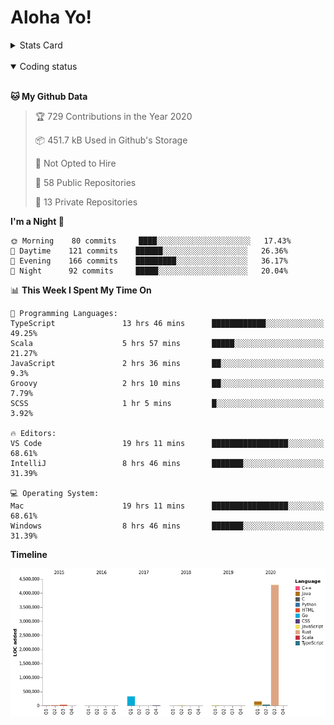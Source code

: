 # Aloha Yo!

<details>
<summary>Stats Card</summary>
 
[![Anurag's github stats](https://github-readme-stats.vercel.app/api?username=GarfieldZHU&show_icons=true&theme=tokyonight)](https://github.com/anuraghazra/github-readme-stats)
 
</details>

<br/>

<details open>

<summary>Coding status</summary>

<br/>

<!--START_SECTION:waka-->
**🐱 My Github Data** 

> 🏆 729 Contributions in the Year 2020
 > 
> 📦 451.7 kB Used in Github's Storage 
 > 
> 🚫 Not Opted to Hire
 > 
> 📜 58 Public Repositories
 > 
> 🔑 13 Private Repositories 

**I'm a Night 🦉** 

```text
🌞 Morning    80 commits     ████░░░░░░░░░░░░░░░░░░░░░   17.43% 
🌆 Daytime    121 commits    ██████░░░░░░░░░░░░░░░░░░░   26.36% 
🌃 Evening    166 commits    █████████░░░░░░░░░░░░░░░░   36.17% 
🌙 Night      92 commits     █████░░░░░░░░░░░░░░░░░░░░   20.04%

```


📊 **This Week I Spent My Time On** 

```text
💬 Programming Languages: 
TypeScript               13 hrs 46 mins      ████████████░░░░░░░░░░░░░   49.25% 
Scala                    5 hrs 57 mins       █████░░░░░░░░░░░░░░░░░░░░   21.27% 
JavaScript               2 hrs 36 mins       ██░░░░░░░░░░░░░░░░░░░░░░░   9.3% 
Groovy                   2 hrs 10 mins       ██░░░░░░░░░░░░░░░░░░░░░░░   7.79% 
SCSS                     1 hr 5 mins         █░░░░░░░░░░░░░░░░░░░░░░░░   3.92%

🔥 Editors: 
VS Code                  19 hrs 11 mins      █████████████████░░░░░░░░   68.61% 
IntelliJ                 8 hrs 46 mins       ███████░░░░░░░░░░░░░░░░░░   31.39%

💻 Operating System: 
Mac                      19 hrs 11 mins      █████████████████░░░░░░░░   68.61% 
Windows                  8 hrs 46 mins       ███████░░░░░░░░░░░░░░░░░░   31.39%

```

**Timeline**

![Chart not found](https://github.com/GarfieldZHU/GarfieldZHU/blob/master/charts/bar_graph.png) 


<!--END_SECTION:waka-->

</details>
